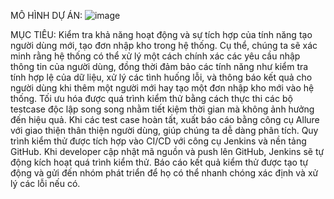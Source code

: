 MÔ HÌNH DỰ ÁN:
![image](https://github.com/user-attachments/assets/e90d97e9-d377-442a-80f8-4ee8e1a7f6b7)

MỤC TIÊU: Kiểm tra khả năng hoạt động và sự tích hợp của tính năng tạo người dùng mới, tạo đơn nhập kho trong hệ thống. Cụ thể, chúng ta sẽ xác minh rằng hệ thống có thể xử lý một cách chính xác các yêu cầu nhập thông tin của người dùng, đồng thời đảm bảo các tính năng như kiểm tra tính hợp lệ của dữ liệu, xử lý các tình huống lỗi, và thông báo kết quả cho người dùng khi thêm một người mới hay tạo một đơn nhập kho mới vào hệ thống. Tối ưu hóa được quá trình kiểm thử bằng cách thực thi các bộ testcase độc lập song song nhằm tiết kiệm thời gian mà không ảnh hưởng đến hiệu quả. Khi các test case hoàn tất, xuất báo cáo bằng công cụ Allure với giao thiện thân thiện người dùng, giúp chúng ta dễ dàng phân tích. Quy trình kiểm thử được tích hợp vào CI/CD với công cụ Jenkins và nền tảng GitHub. Khi developer cập nhật mã nguồn và push lên GitHub, Jenkins sẽ tự động kích hoạt quá trình kiểm thử. Báo cáo kết quả kiểm thử được tạo tự động và gửi đến nhóm phát triển để họ có thể nhanh chóng xác định và xử lý các lỗi nếu có.
